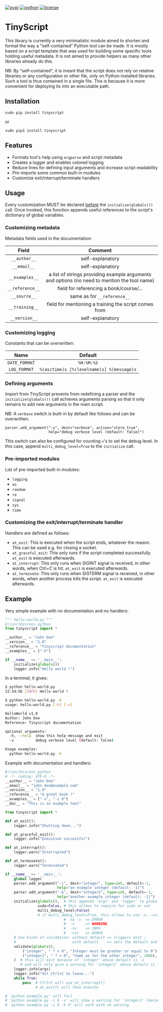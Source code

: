 [![pypi](https://img.shields.io/pypi/v/tinyscript.svg)](https://pypi.python.org/pypi/tinyscript/)
[![python](https://img.shields.io/pypi/pyversions/tinyscript.svg)](https://pypi.python.org/pypi/tinyscript/)
[![license](https://img.shields.io/pypi/l/tinyscript.svg)](https://pypi.python.org/pypi/tinyscript/)

# TinyScript

This library is currently a very minimalistic module aimed to shorten and format the way a "self-contained" Python tool can be made. It is mostly based on a script template that was used for building some specific tools holding useful metadata. It is not aimed to provide helpers as many other libraries already do this.

NB: By "self-contained", it is meant that the script does not rely on relative libraries or any configuration or other file, only on Python installed libraries. Such a tool is thus contained in a single file. This is because it is more convenient for deploying its into an executable path.

## Installation

```
sudo pip install tinyscript
```

or

```
sudo pip3 install tinyscript
```


## Features

- Formats tool's help using ```argparse``` and script metadata
- Creates a logger and enables colored logging
- Reduce lines for defining input arguments and increase script readability
- Pre-imports some common built-in modules
- Customize exit/interrupt/terminate handlers


## Usage

Every customization MUST be declared <u>before</u> the ```initialize(globals())``` call. Once invoked, this function appends useful references to the script's dictionary of global variables.

### Customizing metadata

Metadata fields used in the documentation:

**Field** | **Comment**
:---: | :---:
```__author__``` | self-explanatory
```__email__``` | self-explanatory
```__examples__``` | a list of strings providing example arguments and options (no need to mention the tool name)
```__reference__``` | field for referencing a book/course/...
```__source__``` | same as for ```__reference__```
```__training__``` | field for mentioning a training the script comes from
```__version__``` | self-explanatory


### Customizing logging

Constants that can be overwritten:

**Name** | **Default**
:---: | :---:
```DATE_FORMAT``` | ```%H:%M:%S```
```LOG_FORMAT``` | ```%(asctime)s [%(levelname)s] %(message)s```


### Defining arguments

Import from TinyScript prevents from redefining a parser and the ```initialize(globals())``` call achieves arguments parsing so that it only remains to add new arguments in the main script.

NB: A ```verbose``` switch is built-in by default like follows and can be overwritten:

```
parser.add_argument("-v", dest="verbose", action="store_true",
                    help="debug verbose level (default: false)")
```

This switch can also be configured for counting `v`'s to set the debug level. In this case, append `multi_debug_level=True` to the `initialize` call.


### Pre-imported modules

List of pre-imported built-in modules:
- ```logging```
- ```os```
- ```random```
- ```re```
- ```signal```
- ```sys```
- ```time```


### Customizing the exit/interrupt/terminate handler

Handlers are defined as follows:

- `at_exit`: This is executed when the script ends, whatever the reason. This can be used e.g. for closing a socket.
- `at_graceful_exit`: This only runs if the script completed successfully. `at_exit` is executed afterwards.
- `at_interrupt`: This only runs when SIGINT signal is received, in other words, when Ctrl+C is hit. `at_exit` is executed afterwards.
- `at_terminate`: This only runs when SIGTERM signal is received, in other words, when another process kills the script. `at_exit` is executed afterwards.


## Example

Very simple example with no documentation and no handlers:

```py
""" hello-world.py """
#!/usr/bin/env python
from tinyscript import *

__author__ = "John Doe"
__version__ = "1.0"
__reference__ = "Tinyscript documentation"
__examples__ = ["-h"]

if __name__ == '__main__':
    initialize(globals())
    logger.info("Hello world !")
```

In a terminal, it gives:

```sh
$ python hello-world.py 
12:34:56 [INFO] Hello world !

$ python hello-world.py -h
usage: hello-world.py [-h] [-v]

HelloWorld v1.0
Author: John Doe
Reference: Tinyscript documentation

optional arguments:
  -h, --help  show this help message and exit
  -v          debug verbose level (default: false)

Usage examples:
  python hello-world.py -h

```


Example with documentation and handlers:

```py
#!/usr/bin/env python
# -*- coding: UTF-8 -*-
__author__ = "John Doe"
__email__ = "john.doe@example.com"
__version__ = "1.0"
__reference__ = "A great book !"
__examples__ = ["-v", "-i 0"]
__doc__ = "This is an example tool"

from tinyscript import *

def at_exit():
    logger.info("Shutting down...")

def at_graceful_exit():
    logger.info("Execution successful")

def at_interrupt():
    logger.warn("Interrupted")

def at_terminate():
    logger.warn("Terminated")

if __name__ == '__main__':
    global logger
    parser.add_argument("-i", dest="integer", type=int, default=-1,
                        help="an example integer (default: -1)")
    parser.add_argument("-k", dest="integer2", type=int, default=-1,
                        help="another example integer (default: -1)")
    initialize(globals(),  # this appends 'args' and 'logger' to globals
               sudo=False, # this allows to require for sudo or not
               multi_debug_level=False) 
               # if multi_debug_level=True, this allows to use -v, -vv, -vvv
                           #  no -v  => ERROR
                           #  -v     => WARNING
                           #  -vv    => INFO
                           #  -vvv   => DEBUG
    # two kinds of validation: without default => triggers exit ;
    #                          with default    => sets the default and continues
    validate(globals(),
        ("integer", " ? < 0", "Integer must be greater or equal to 0"),
        ("integer2", " ? < 0", "Same as for the other integer", 1000),
    )  # this will exit because of 'integer' whose default is -1
       # and will only give a warning for 'integer2' whose default is -1
    logger.info(args)
    logger.info("Hit Ctrl+C to leave...")
    while True:
        pass  # Ctrl+C will use at_interrupt()
              # at_exit() will then execute

# 'python example.py' will fail
# 'python example.py -i 0 -v' will show a warning for 'integer2' (because of -v)
# 'python example.py -i 0 -k 0' will work with no warning
```
